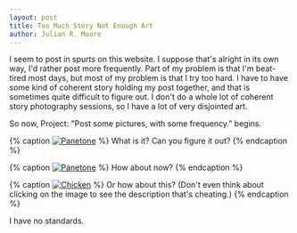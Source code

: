 ```yaml
---
layout: post
title: Too Much Story Not Enough Art
author: Julian R. Moore
---
```

I seem to post in spurts on this website. I suppose that's alright in its own way, I'd rather post more frequently. Part of my problem is that I'm beat-tired most days, but most of my problem is that I try too hard. I have to have some kind of coherent story holding my post together, and that is sometimes quite difficult to figure out. I don't do a whole lot of coherent story photography sessions, so I have a lot of very disjointed art.

So now, Project: "Post some pictures, with some frequency." begins.

{% caption <a href="http://www.flickr.com/photos/jreedmoore/6799703142/" title="Panetone by jreedmoore, on Flickr"><img src="http://farm8.staticflickr.com/7197/6799703142_711249aee1_b.jpg" alt="Panetone"></a> %}
What is it? Can you figure it out?
{% endcaption %}

{% caption <a href="http://www.flickr.com/photos/jreedmoore/6945812677/" title="Panetone by jreedmoore, on Flickr"><img src="http://farm8.staticflickr.com/7062/6945812677_04dfd84b7d_b.jpg" alt="Panetone"></a> %}
How about now? 
{% endcaption %}

{% caption <a href="http://www.flickr.com/photos/jreedmoore/6945813365/" title="Chicken by jreedmoore, on Flickr"><img src="http://farm8.staticflickr.com/7054/6945813365_b602a26486_b.jpg" alt="Chicken"></a> %}
Or how about this? (Don't even think about clicking on the image to see the description that's cheating.)
{% endcaption %}

I have no standards.